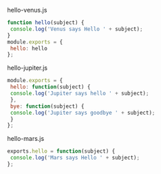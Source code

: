 hello-venus.js
```js
function hello(subject) {
 console.log('Venus says Hello ' + subject);
}
module.exports = {
 hello: hello
};
```

hello-jupiter.js
```js
module.exports = {
 hello: function(subject) {
 console.log('Jupiter says hello ' + subject);
 },
 bye: function(subject) {
 console.log('Jupiter says goodbye ' + subject);
 }
};
```

hello-mars.js
```js
exports.hello = function(subject) {
 console.log('Mars says Hello ' + subject);
};
```